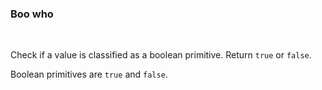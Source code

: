 ### **Boo who**

<br>

Check if a value is classified as a boolean primitive. Return `true` or `false`.

Boolean primitives are `true` and `false`.
